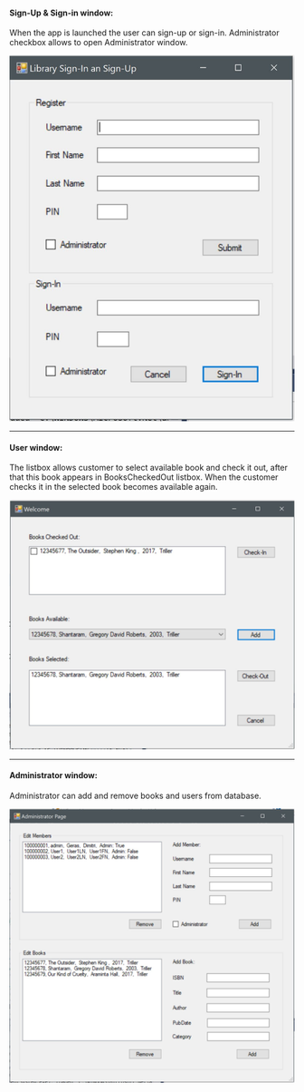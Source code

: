 

#### Sign-Up & Sign-in window:
When the app is launched the user can sign-up or sign-in. Administrator checkbox allows to open Administrator window.

![](Page1.JPG)



---------------------------------------------------
#### User window:
The listbox allows customer to select available book and check it out, after that this book appears in BooksCheckedOut listbox. When the customer checks it in the selected book becomes available again.

![](Page2.JPG)



-----------------------------------------------------
#### Administrator window:

Administrator can add and remove books and users from database.

![](Page3.JPG)
